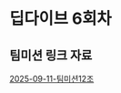 # 딥다이브 6회차

## 팀미션 링크 자료

[2025-09-11-팀미션12조](https://www.figma.com/board/fkWh8iBJoK0fYMfgyMcKRA/1%EC%A1%B0%EC%A7%B1?node-id=0-1&t=6Dj5aWrws0RfaGBl-1)

